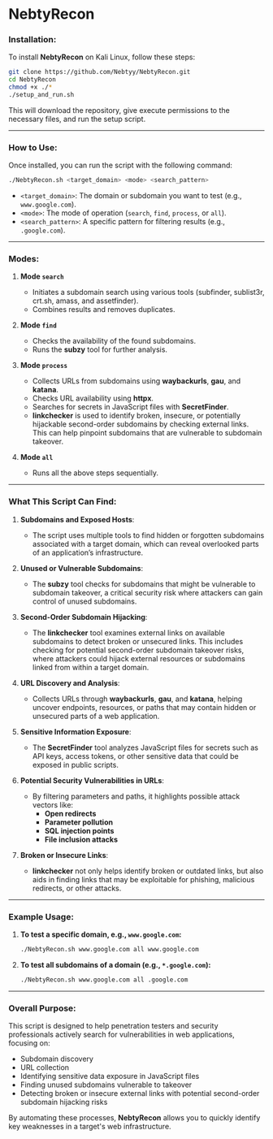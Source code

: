 
# NebtyRecon

### **Installation:**
To install **NebtyRecon** on Kali Linux, follow these steps:

```bash
git clone https://github.com/Nebtyy/NebtyRecon.git
cd NebtyRecon
chmod +x ./*
./setup_and_run.sh
```

This will download the repository, give execute permissions to the necessary files, and run the setup script.

---

### **How to Use:**
Once installed, you can run the script with the following command:

```bash
./NebtyRecon.sh <target_domain> <mode> <search_pattern>
```

- `<target_domain>`: The domain or subdomain you want to test (e.g., `www.google.com`).
- `<mode>`: The mode of operation (`search`, `find`, `process`, or `all`).
- `<search_pattern>`: A specific pattern for filtering results (e.g., `.google.com`).

---

### **Modes:**
1. **Mode `search`**
   - Initiates a subdomain search using various tools (subfinder, sublist3r, crt.sh, amass, and assetfinder).
   - Combines results and removes duplicates.

2. **Mode `find`**
   - Checks the availability of the found subdomains.
   - Runs the **subzy** tool for further analysis.

3. **Mode `process`**
   - Collects URLs from subdomains using **waybackurls**, **gau**, and **katana**.
   - Checks URL availability using **httpx**.
   - Searches for secrets in JavaScript files with **SecretFinder**.
   - **linkchecker** is used to identify broken, insecure, or potentially hijackable second-order subdomains by checking external links. This can help pinpoint subdomains that are vulnerable to subdomain takeover.

4. **Mode `all`**
   - Runs all the above steps sequentially.

---

### **What This Script Can Find:**

1. **Subdomains and Exposed Hosts**:
   - The script uses multiple tools to find hidden or forgotten subdomains associated with a target domain, which can reveal overlooked parts of an application’s infrastructure.

2. **Unused or Vulnerable Subdomains**:
   - The **subzy** tool checks for subdomains that might be vulnerable to subdomain takeover, a critical security risk where attackers can gain control of unused subdomains.

3. **Second-Order Subdomain Hijacking**:
   - The **linkchecker** tool examines external links on available subdomains to detect broken or unsecured links. This includes checking for potential second-order subdomain takeover risks, where attackers could hijack external resources or subdomains linked from within a target domain.

4. **URL Discovery and Analysis**:
   - Collects URLs through **waybackurls**, **gau**, and **katana**, helping uncover endpoints, resources, or paths that may contain hidden or unsecured parts of a web application.

5. **Sensitive Information Exposure**:
   - The **SecretFinder** tool analyzes JavaScript files for secrets such as API keys, access tokens, or other sensitive data that could be exposed in public scripts.

6. **Potential Security Vulnerabilities in URLs**:
   - By filtering parameters and paths, it highlights possible attack vectors like:
     - **Open redirects**
     - **Parameter pollution**
     - **SQL injection points**
     - **File inclusion attacks**

7. **Broken or Insecure Links**:
   - **linkchecker** not only helps identify broken or outdated links, but also aids in finding links that may be exploitable for phishing, malicious redirects, or other attacks.

---

### **Example Usage:**

1. **To test a specific domain, e.g., `www.google.com`:**
   ```bash
   ./NebtyRecon.sh www.google.com all www.google.com
   ```

2. **To test all subdomains of a domain (e.g., `*.google.com`):**
   ```bash
   ./NebtyRecon.sh www.google.com all .google.com
   ```

---

### **Overall Purpose:**
This script is designed to help penetration testers and security professionals actively search for vulnerabilities in web applications, focusing on:
- Subdomain discovery
- URL collection
- Identifying sensitive data exposure in JavaScript files
- Finding unused subdomains vulnerable to takeover
- Detecting broken or insecure external links with potential second-order subdomain hijacking risks

By automating these processes, **NebtyRecon** allows you to quickly identify key weaknesses in a target's web infrastructure.


